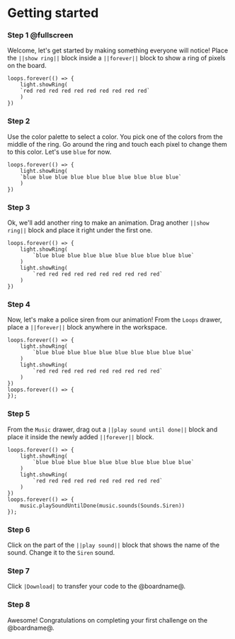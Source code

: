 # Getting started

### Step 1 @fullscreen

Welcome, let's get started by making something everyone will notice! Place the ``||show ring||`` block inside a ``||forever||`` block to show a ring of pixels on the board.

```blocks
loops.forever(() => {
    light.showRing(
    `red red red red red red red red red red`
    )
})
```

### Step 2

Use the color palette to select a color. You pick one of the colors from the middle of the ring. Go around the ring and touch each pixel to change them to this color. Let's use `blue` for now.

```blocks
loops.forever(() => {
    light.showRing(
    `blue blue blue blue blue blue blue blue blue blue`
    )
})
```

### Step 3

Ok, we'll add another ring to make an animation. Drag another ``||show ring||`` block and place it right under the first one.

```blocks
loops.forever(() => {
    light.showRing(
        `blue blue blue blue blue blue blue blue blue blue`
    )
    light.showRing(
        `red red red red red red red red red red`
    )
})
```

### Step 4

Now, let's make a police siren from our animation! From the `Loops` drawer, place a ``||forever||`` block anywhere in the workspace.

```blocks
loops.forever(() => {
    light.showRing(
        `blue blue blue blue blue blue blue blue blue blue`
    )
    light.showRing(
        `red red red red red red red red red red`
    )
})
loops.forever(() => {
});
```

### Step 5

From the `Music` drawer, drag out a ``||play sound until done||`` block and place it inside the newly added ``||forever||`` block.

```blocks
loops.forever(() => {
    light.showRing(
        `blue blue blue blue blue blue blue blue blue blue`
    )
    light.showRing(
        `red red red red red red red red red red`
    )
})
loops.forever(() => {
    music.playSoundUntilDone(music.sounds(Sounds.Siren))
});
```

### Step 6

Click on the part of the ``||play sound||`` block that shows the name of the sound. Change it to the ``Siren`` sound.

### Step 7

Click ``|Download|`` to transfer your code to the @boardname@.

### Step 8

Awesome! Congratulations on completing your first challenge on the @boardname@.
